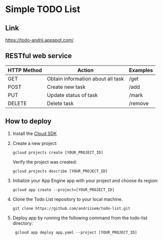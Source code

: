 # Simple TODO List 

## Link

https://todo-andrii.appspot.com/

## RESTful web service

| HTTP Method | Action                            | Examples                 |
|-------------|-----------------------------------|--------------------------|
| GET         | Obtain information about all task | /get                     |
| POST        | Create new task                   | /add                     |
| PUT         | Update status of task             | /mark                    |
| DELETE      | Delete task                       | /remove                  |


## How to deploy 

1) Install the [Cloud SDK](https://cloud.google.com/sdk/docs/)
2) Create a new project:

    `gcloud projects create [YOUR_PROJECT_ID]`

    Verify the project was created:

    `gcloud projects describe [YOUR_PROJECT_ID]`

3) Initialize your App Engine app with your project and choose its region:

    `gcloud app create --project=[YOUR_PROJECT_ID]`

4) Clone the Todo List repository to your local machine.

    `git clone https://github.com/andriisem/todo-list.git`

5) Deploy app by running the following command from the todo-list directory:

    ` gcloud app deploy app.yaml --project [YOUR_PROJECT_ID]`